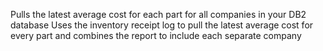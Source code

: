 Pulls the latest average cost for each part for all companies in your DB2 database
Uses the inventory receipt log to pull the latest average cost for every part and combines the report to include each separate company
